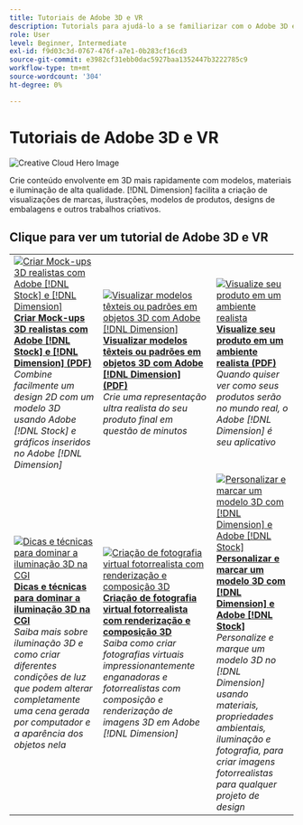 ```yaml
---
title: Tutoriais de Adobe 3D e VR
description: Tutorials para ajudá-lo a se familiarizar com o Adobe 3D e VR
role: User
level: Beginner, Intermediate
exl-id: f9d03c3d-0767-476f-a7e1-0b283cf16cd3
source-git-commit: e3982cf31ebb0dac5927baa1352447b3222785c9
workflow-type: tm+mt
source-wordcount: '304'
ht-degree: 0%

---
```


# Tutoriais de Adobe 3D e VR

![Creative Cloud Hero Image](../assets/Dimenio.jpg)

Crie conteúdo envolvente em 3D mais rapidamente com modelos, materiais e iluminação de alta qualidade. [!DNL Dimension] facilita a criação de visualizações de marcas, ilustrações, modelos de produtos, designs de embalagens e outros trabalhos criativos.

## Clique para ver um tutorial de Adobe 3D e VR

<table>
<tr>
 <td>
   <a href="assets/CreateRealistic3DMockupswithAdobeStockandDimension.pdf">
      <img alt="Criar Mock-ups 3D realistas com Adobe [!DNL Stock] e [!DNL Dimension]" src="assets/CreateRealistic3DMockupswithAdobeStockandDimension.jpg" />
   </a>
    <div>
   <a href="assets/CreateRealistic3DMockupswithAdobeStockandDimension.pdf"><strong>Criar Mock-ups 3D realistas com Adobe [!DNL Stock] e [!DNL Dimension] (PDF)</strong></a>
    </div>
    <em>Combine facilmente um design 2D com um modelo 3D usando Adobe [!DNL Stock] e gráficos inseridos no Adobe [!DNL Dimension]</em>
    <br>
  </td>
  <td>
   <a href="assets/VisualizeTextileDesignsorPatternson3DObjectswithAdobeDimension.pdf">
      <img alt="Visualizar modelos têxteis ou padrões em objetos 3D com Adobe [!DNL Dimension]" src="assets/VisualizeTextileDesignsorPatternson3DObjectswithAdobeDimension.jpg" />
   </a>
    <div>
   <a href="assets/VisualizeTextileDesignsorPatternson3DObjectswithAdobeDimension.pdf"><strong>Visualizar modelos têxteis ou padrões em objetos 3D com Adobe [!DNL Dimension] (PDF)</strong></a>
    </div>
    <em>Crie uma representação ultra realista do seu produto final em questão de minutos</em>
    <br>
  </td>
  <td>
   <a href="../cce/assets/VisualizeyourProductinaRealisticEnvironment.pdf">
      <img alt="Visualize seu produto em um ambiente realista" src="assets/VisualizeyourProductinaRealisticEnvironment.jpg" />
   </a>
    <div>
   <a href="../cce/assets/VisualizeyourProductinaRealisticEnvironment.pdf"><strong>Visualize seu produto em um ambiente realista (PDF)</strong></a>
    </div>
    <em>Quando quiser ver como seus produtos serão no mundo real, o Adobe [!DNL Dimension] é seu aplicativo</em>
    <br>
  </td>
</tr>
   <tr>
 <td>
   <a href="mastering3dlighting.md">
      <img alt="Dicas e técnicas para dominar a iluminação 3D na CGI" src="assets/Mastering3dlighting_1.gif" />
   </a>
    <div>
   <a href="mastering3dlighting.md"><strong>Dicas e técnicas para dominar a iluminação 3D na CGI</strong></a>
    </div>
    <em>Saiba mais sobre iluminação 3D e como criar diferentes condições de luz que podem alterar completamente uma cena gerada por computador e a aparência dos objetos nela</em>
    <br>
  </td>
  <td>
   <a href="photorealistic.md">
      <img alt="Criação de fotografia virtual fotorrealista com renderização e composição 3D" src="assets/Photorealistic_TOC.png" />
   </a>
    <div>
   <a href="photorealistic.md"><strong>Criação de fotografia virtual fotorrealista com renderização e composição 3D</strong></a>
    </div>
    <em>Saiba como criar fotografias virtuais impressionantemente enganadoras e fotorrealistas com composição e renderização de imagens 3D em Adobe [!DNL Dimension]</em>
    <br>
  </td>
  <td>
   <a href="3ddimensionstock.md">
      <img alt="Personalizar e marcar um modelo 3D com [!DNL Dimension] e Adobe [!DNL Stock]" src="assets/3ddimensionstock.jpg" />
   </a>
    <div>
   <a href="3ddimensionstock.md"><strong>Personalizar e marcar um modelo 3D com [!DNL Dimension] e Adobe [!DNL Stock]</strong></a>
    </div>
    <em>Personalize e marque um modelo 3D no [!DNL Dimension] usando materiais, propriedades ambientais, iluminação e fotografia, para criar imagens fotorrealistas para qualquer projeto de design</em>
    <br>
  </td>
</tr>
</table>

